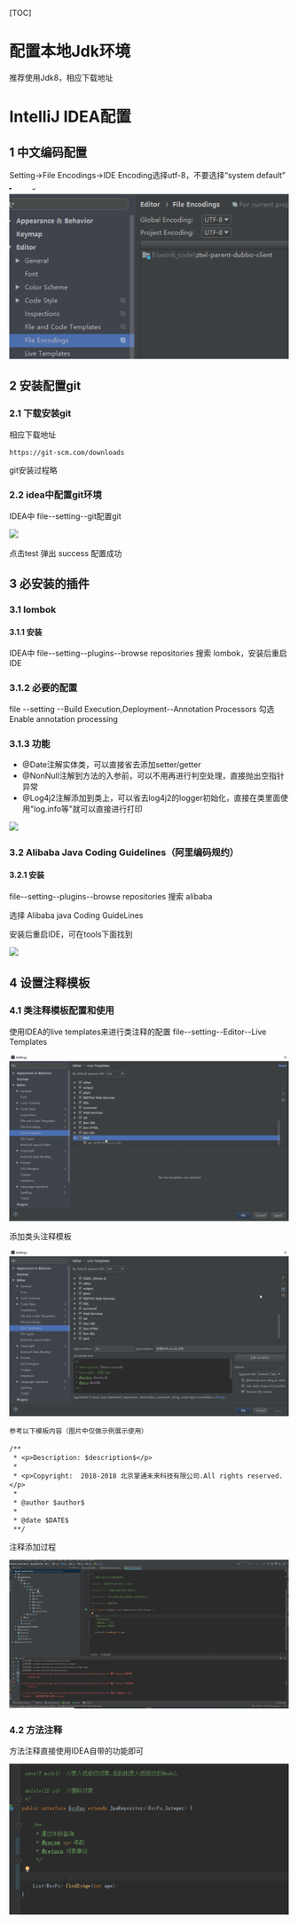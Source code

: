 [TOC]
# 配置本地Jdk环境
推荐使用Jdk8，相应下载地址
# IntelliJ IDEA配置
## 1 中文编码配置
Setting->File Encodings->IDE Encoding选择utf-8，不要选择“system default”

![](index_files/file_encoding_set.png)

## 2 安装配置git
### 2.1 下载安装git
相应下载地址
```
https://git-scm.com/downloads
```
git安装过程略
### 2.2 idea中配置git环境
IDEA中 file--setting--git配置git

![](https://i.imgur.com/Pymd1x0.png)

点击test 弹出 success 配置成功

## 3 必安装的插件

### 3.1 lombok
#### 3.1.1 安装
IDEA中 file--setting--plugins--browse repositories
搜索 lombok，安装后重启IDE
### 3.1.2 必要的配置
file --setting --Build Execution,Deployment--Annotation Processors 
勾选 Enable annotation processing
### 3.1.3 功能
- @Date注解实体类，可以直接省去添加setter/getter
- @NonNull注解到方法的入参前，可以不用再进行判空处理，直接抛出空指针异常
- @Log4j2注解添加到类上，可以省去log4j2的logger初始化，直接在类里面使用"log.info等"就可以直接进行打印

![](https://i.imgur.com/Iuz7pcT.png)

### 3.2 Alibaba Java Coding Guidelines（阿里编码规约）
#### 3.2.1 安装
file--setting--plugins--browse repositories 搜索 alibaba

选择 Alibaba java Coding GuideLines

安装后重启IDE，可在tools下面找到

![](https://i.imgur.com/7MGTT4k.png)

## 4 设置注释模板
### 4.1 类注释模板配置和使用
使用IDEA的live templates来进行类注释的配置
file--setting--Editor--Live Templates

![](index_files/live_tmp_add_group.gif)

添加类头注释模板

![](index_files/live_tmp_add_class.gif)

```
参考以下模板内容（图片中仅做示例展示使用）

/**
 * <p>Description: $description$</p>
 *
 * <p>Copyright:  2018-2018 北京掌通未来科技有限公司.All rights reserved.</p>
 *
 * @author $author$
 *
 * @date $DATE$
 **/

```

注释添加过程

![](index_files/use_temlate_class.gif)

### 4.2 方法注释
方法注释直接使用IDEA自带的功能即可

![](index_files/use_func_temp.gif)

